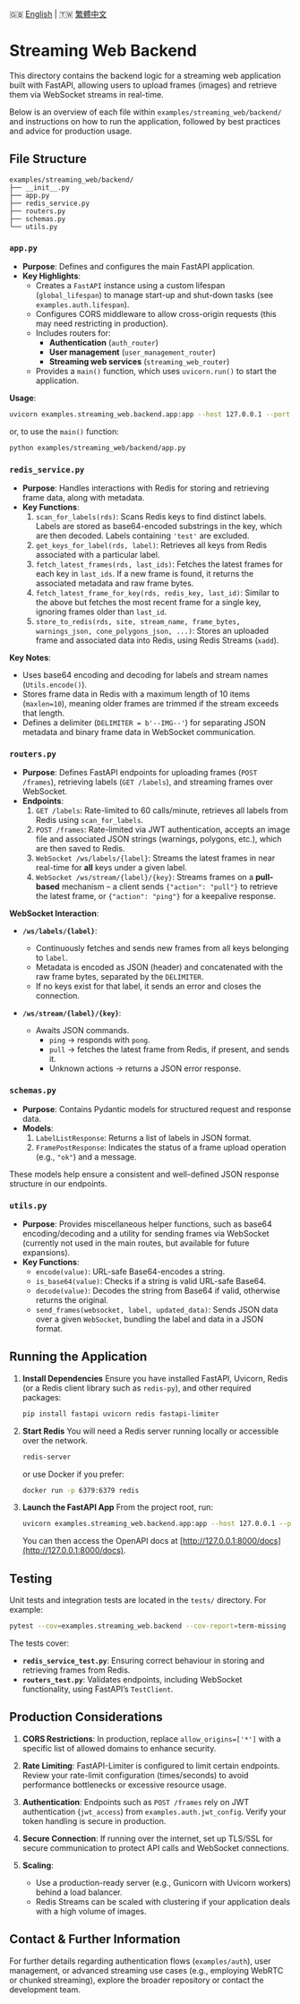 
🇬🇧 [English](./README.md) | 🇹🇼 [繁體中文](./README-zh-tw.md)

# Streaming Web Backend

This directory contains the backend logic for a streaming web application built with FastAPI, allowing users to upload frames (images) and retrieve them via WebSocket streams in real-time.

Below is an overview of each file within `examples/streaming_web/backend/` and instructions on how to run the application, followed by best practices and advice for production usage.

## File Structure

```
examples/streaming_web/backend/
├── __init__.py
├── app.py
├── redis_service.py
├── routers.py
├── schemas.py
└── utils.py
```

### `app.py`
- **Purpose**: Defines and configures the main FastAPI application.
- **Key Highlights**:
  - Creates a `FastAPI` instance using a custom lifespan (`global_lifespan`) to manage start-up and shut-down tasks (see `examples.auth.lifespan`).
  - Configures CORS middleware to allow cross-origin requests (this may need restricting in production).
  - Includes routers for:
    - **Authentication** (`auth_router`)
    - **User management** (`user_management_router`)
    - **Streaming web services** (`streaming_web_router`)
  - Provides a `main()` function, which uses `uvicorn.run()` to start the application.

**Usage**:

```bash
uvicorn examples.streaming_web.backend.app:app --host 127.0.0.1 --port 8000
```

or, to use the `main()` function:

```bash
python examples/streaming_web/backend/app.py
```

### `redis_service.py`
- **Purpose**: Handles interactions with Redis for storing and retrieving frame data, along with metadata.
- **Key Functions**:
  1. `scan_for_labels(rds)`: Scans Redis keys to find distinct labels. Labels are stored as base64-encoded substrings in the key, which are then decoded. Labels containing `'test'` are excluded.
  2. `get_keys_for_label(rds, label)`: Retrieves all keys from Redis associated with a particular label.
  3. `fetch_latest_frames(rds, last_ids)`: Fetches the latest frames for each key in `last_ids`. If a new frame is found, it returns the associated metadata and raw frame bytes.
  4. `fetch_latest_frame_for_key(rds, redis_key, last_id)`: Similar to the above but fetches the most recent frame for a single key, ignoring frames older than `last_id`.
  5. `store_to_redis(rds, site, stream_name, frame_bytes, warnings_json, cone_polygons_json, ...)`: Stores an uploaded frame and associated data into Redis, using Redis Streams (`xadd`).

**Key Notes**:
- Uses base64 encoding and decoding for labels and stream names (`Utils.encode()`).
- Stores frame data in Redis with a maximum length of 10 items (`maxlen=10`), meaning older frames are trimmed if the stream exceeds that length.
- Defines a delimiter (`DELIMITER = b'--IMG--'`) for separating JSON metadata and binary frame data in WebSocket communication.

### `routers.py`
- **Purpose**: Defines FastAPI endpoints for uploading frames (`POST /frames`), retrieving labels (`GET /labels`), and streaming frames over WebSocket.
- **Endpoints**:
  1. `GET /labels`: Rate-limited to 60 calls/minute, retrieves all labels from Redis using `scan_for_labels`.
  2. `POST /frames`: Rate-limited via JWT authentication, accepts an image file and associated JSON strings (warnings, polygons, etc.), which are then saved to Redis.
  3. `WebSocket /ws/labels/{label}`: Streams the latest frames in near real-time for **all** keys under a given label.
  4. `WebSocket /ws/stream/{label}/{key}`: Streams frames on a **pull-based** mechanism – a client sends `{"action": "pull"}` to retrieve the latest frame, or `{"action": "ping"}` for a keepalive response.

**WebSocket Interaction**:
- **`/ws/labels/{label}`**:
  - Continuously fetches and sends new frames from all keys belonging to `label`.
  - Metadata is encoded as JSON (header) and concatenated with the raw frame bytes, separated by the `DELIMITER`.
  - If no keys exist for that label, it sends an error and closes the connection.

- **`/ws/stream/{label}/{key}`**:
  - Awaits JSON commands.
    - `ping` → responds with `pong`.
    - `pull` → fetches the latest frame from Redis, if present, and sends it.
    - Unknown actions → returns a JSON error response.

### `schemas.py`
- **Purpose**: Contains Pydantic models for structured request and response data.
- **Models**:
  1. `LabelListResponse`: Returns a list of labels in JSON format.
  2. `FramePostResponse`: Indicates the status of a frame upload operation (e.g., `"ok"`) and a message.

These models help ensure a consistent and well-defined JSON response structure in our endpoints.

### `utils.py`
- **Purpose**: Provides miscellaneous helper functions, such as base64 encoding/decoding and a utility for sending frames via WebSocket (currently not used in the main routes, but available for future expansions).
- **Key Functions**:
  - `encode(value)`: URL-safe Base64-encodes a string.
  - `is_base64(value)`: Checks if a string is valid URL-safe Base64.
  - `decode(value)`: Decodes the string from Base64 if valid, otherwise returns the original.
  - `send_frames(websocket, label, updated_data)`: Sends JSON data over a given `WebSocket`, bundling the label and data in a JSON format.

## Running the Application

1. **Install Dependencies**
   Ensure you have installed FastAPI, Uvicorn, Redis (or a Redis client library such as `redis-py`), and other required packages:
   ```bash
   pip install fastapi uvicorn redis fastapi-limiter
   ```

2. **Start Redis**
   You will need a Redis server running locally or accessible over the network.
   ```bash
   redis-server
   ```
   or use Docker if you prefer:
   ```bash
   docker run -p 6379:6379 redis
   ```

3. **Launch the FastAPI App**
   From the project root, run:
   ```bash
   uvicorn examples.streaming_web.backend.app:app --host 127.0.0.1 --port 8000
   ```
   You can then access the OpenAPI docs at [http://127.0.0.1:8000/docs](http://127.0.0.1:8000/docs).

## Testing

Unit tests and integration tests are located in the `tests/` directory. For example:

```bash
pytest --cov=examples.streaming_web.backend --cov-report=term-missing
```

The tests cover:
- **`redis_service_test.py`**: Ensuring correct behaviour in storing and retrieving frames from Redis.
- **`routers_test.py`**: Validates endpoints, including WebSocket functionality, using FastAPI’s `TestClient`.

## Production Considerations

1. **CORS Restrictions**:
   In production, replace `allow_origins=['*']` with a specific list of allowed domains to enhance security.

2. **Rate Limiting**:
   FastAPI-Limiter is configured to limit certain endpoints. Review your rate-limit configuration (times/seconds) to avoid performance bottlenecks or excessive resource usage.

3. **Authentication**:
   Endpoints such as `POST /frames` rely on JWT authentication (`jwt_access`) from `examples.auth.jwt_config`. Verify your token handling is secure in production.

4. **Secure Connection**:
   If running over the internet, set up TLS/SSL for secure communication to protect API calls and WebSocket connections.

5. **Scaling**:
   - Use a production-ready server (e.g., Gunicorn with Uvicorn workers) behind a load balancer.
   - Redis Streams can be scaled with clustering if your application deals with a high volume of images.

## Contact & Further Information

For further details regarding authentication flows (`examples/auth`), user management, or advanced streaming use cases (e.g., employing WebRTC or chunked streaming), explore the broader repository or contact the development team.
